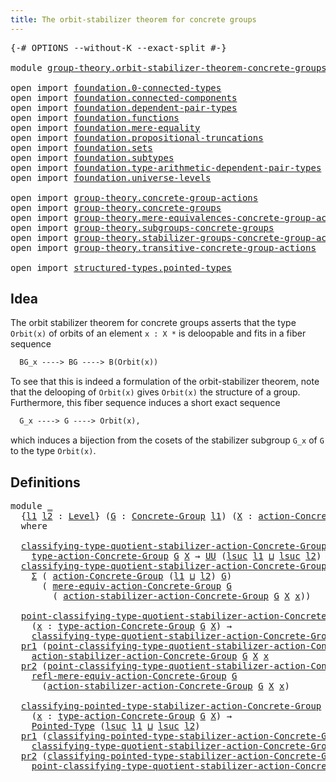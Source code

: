 ```yaml
---
title: The orbit-stabilizer theorem for concrete groups
---
```


<pre class="Agda"><a id="74" class="Symbol">{-#</a> <a id="78" class="Keyword">OPTIONS</a> <a id="86" class="Pragma">--without-K</a> <a id="98" class="Pragma">--exact-split</a> <a id="112" class="Symbol">#-}</a>

<a id="117" class="Keyword">module</a> <a id="124" href="group-theory.orbit-stabilizer-theorem-concrete-groups.html" class="Module">group-theory.orbit-stabilizer-theorem-concrete-groups</a> <a id="178" class="Keyword">where</a>

<a id="185" class="Keyword">open</a> <a id="190" class="Keyword">import</a> <a id="197" href="foundation.0-connected-types.html" class="Module">foundation.0-connected-types</a>
<a id="226" class="Keyword">open</a> <a id="231" class="Keyword">import</a> <a id="238" href="foundation.connected-components.html" class="Module">foundation.connected-components</a>
<a id="270" class="Keyword">open</a> <a id="275" class="Keyword">import</a> <a id="282" href="foundation.dependent-pair-types.html" class="Module">foundation.dependent-pair-types</a>
<a id="314" class="Keyword">open</a> <a id="319" class="Keyword">import</a> <a id="326" href="foundation.functions.html" class="Module">foundation.functions</a>
<a id="347" class="Keyword">open</a> <a id="352" class="Keyword">import</a> <a id="359" href="foundation.mere-equality.html" class="Module">foundation.mere-equality</a>
<a id="384" class="Keyword">open</a> <a id="389" class="Keyword">import</a> <a id="396" href="foundation.propositional-truncations.html" class="Module">foundation.propositional-truncations</a>
<a id="433" class="Keyword">open</a> <a id="438" class="Keyword">import</a> <a id="445" href="foundation.sets.html" class="Module">foundation.sets</a>
<a id="461" class="Keyword">open</a> <a id="466" class="Keyword">import</a> <a id="473" href="foundation.subtypes.html" class="Module">foundation.subtypes</a>
<a id="493" class="Keyword">open</a> <a id="498" class="Keyword">import</a> <a id="505" href="foundation.type-arithmetic-dependent-pair-types.html" class="Module">foundation.type-arithmetic-dependent-pair-types</a>
<a id="553" class="Keyword">open</a> <a id="558" class="Keyword">import</a> <a id="565" href="foundation.universe-levels.html" class="Module">foundation.universe-levels</a>

<a id="593" class="Keyword">open</a> <a id="598" class="Keyword">import</a> <a id="605" href="group-theory.concrete-group-actions.html" class="Module">group-theory.concrete-group-actions</a>
<a id="641" class="Keyword">open</a> <a id="646" class="Keyword">import</a> <a id="653" href="group-theory.concrete-groups.html" class="Module">group-theory.concrete-groups</a>
<a id="682" class="Keyword">open</a> <a id="687" class="Keyword">import</a> <a id="694" href="group-theory.mere-equivalences-concrete-group-actions.html" class="Module">group-theory.mere-equivalences-concrete-group-actions</a>
<a id="748" class="Keyword">open</a> <a id="753" class="Keyword">import</a> <a id="760" href="group-theory.subgroups-concrete-groups.html" class="Module">group-theory.subgroups-concrete-groups</a>
<a id="799" class="Keyword">open</a> <a id="804" class="Keyword">import</a> <a id="811" href="group-theory.stabilizer-groups-concrete-group-actions.html" class="Module">group-theory.stabilizer-groups-concrete-group-actions</a>
<a id="865" class="Keyword">open</a> <a id="870" class="Keyword">import</a> <a id="877" href="group-theory.transitive-concrete-group-actions.html" class="Module">group-theory.transitive-concrete-group-actions</a>

<a id="925" class="Keyword">open</a> <a id="930" class="Keyword">import</a> <a id="937" href="structured-types.pointed-types.html" class="Module">structured-types.pointed-types</a>
</pre>
## Idea

The orbit stabilizer theorem for concrete groups asserts that the type `Orbit(x)` of orbits of an element `x : X *` is deloopable and fits in a fiber sequence

```md
  BG_x ----> BG ----> B(Orbit(x))
```

To see that this is indeed a formulation of the orbit-stabilizer theorem, note that the delooping of `Orbit(x)` gives `Orbit(x)` the structure of a group. Furthermore, this fiber sequence induces a short exact sequence

```md
  G_x ----> G ----> Orbit(x),
```

which induces a bijection from the cosets of the stabilizer subgroup `G_x` of `G` to the type `Orbit(x)`.

## Definitions

<pre class="Agda"><a id="1579" class="Keyword">module</a> <a id="1586" href="group-theory.orbit-stabilizer-theorem-concrete-groups.html#1586" class="Module">_</a>
  <a id="1590" class="Symbol">{</a><a id="1591" href="group-theory.orbit-stabilizer-theorem-concrete-groups.html#1591" class="Bound">l1</a> <a id="1594" href="group-theory.orbit-stabilizer-theorem-concrete-groups.html#1594" class="Bound">l2</a> <a id="1597" class="Symbol">:</a> <a id="1599" href="Agda.Primitive.html#597" class="Postulate">Level</a><a id="1604" class="Symbol">}</a> <a id="1606" class="Symbol">(</a><a id="1607" href="group-theory.orbit-stabilizer-theorem-concrete-groups.html#1607" class="Bound">G</a> <a id="1609" class="Symbol">:</a> <a id="1611" href="group-theory.concrete-groups.html#2030" class="Function">Concrete-Group</a> <a id="1626" href="group-theory.orbit-stabilizer-theorem-concrete-groups.html#1591" class="Bound">l1</a><a id="1628" class="Symbol">)</a> <a id="1630" class="Symbol">(</a><a id="1631" href="group-theory.orbit-stabilizer-theorem-concrete-groups.html#1631" class="Bound">X</a> <a id="1633" class="Symbol">:</a> <a id="1635" href="group-theory.concrete-group-actions.html#807" class="Function">action-Concrete-Group</a> <a id="1657" href="group-theory.orbit-stabilizer-theorem-concrete-groups.html#1594" class="Bound">l2</a> <a id="1660" href="group-theory.orbit-stabilizer-theorem-concrete-groups.html#1607" class="Bound">G</a><a id="1661" class="Symbol">)</a>
  <a id="1665" class="Keyword">where</a>

  <a id="1674" href="group-theory.orbit-stabilizer-theorem-concrete-groups.html#1674" class="Function">classifying-type-quotient-stabilizer-action-Concrete-Group</a> <a id="1733" class="Symbol">:</a>
    <a id="1739" href="group-theory.concrete-group-actions.html#1115" class="Function">type-action-Concrete-Group</a> <a id="1766" href="group-theory.orbit-stabilizer-theorem-concrete-groups.html#1607" class="Bound">G</a> <a id="1768" href="group-theory.orbit-stabilizer-theorem-concrete-groups.html#1631" class="Bound">X</a> <a id="1770" class="Symbol">→</a> <a id="1772" href="foundation-core.universe-levels.html#235" class="Primitive">UU</a> <a id="1775" class="Symbol">(</a><a id="1776" href="Agda.Primitive.html#780" class="Primitive">lsuc</a> <a id="1781" href="group-theory.orbit-stabilizer-theorem-concrete-groups.html#1591" class="Bound">l1</a> <a id="1784" href="Agda.Primitive.html#810" class="Primitive Operator">⊔</a> <a id="1786" href="Agda.Primitive.html#780" class="Primitive">lsuc</a> <a id="1791" href="group-theory.orbit-stabilizer-theorem-concrete-groups.html#1594" class="Bound">l2</a><a id="1793" class="Symbol">)</a>
  <a id="1797" href="group-theory.orbit-stabilizer-theorem-concrete-groups.html#1674" class="Function">classifying-type-quotient-stabilizer-action-Concrete-Group</a> <a id="1856" href="group-theory.orbit-stabilizer-theorem-concrete-groups.html#1856" class="Bound">x</a> <a id="1858" class="Symbol">=</a>
    <a id="1864" href="foundation-core.dependent-pair-types.html#515" class="Record">Σ</a> <a id="1866" class="Symbol">(</a> <a id="1868" href="group-theory.concrete-group-actions.html#807" class="Function">action-Concrete-Group</a> <a id="1890" class="Symbol">(</a><a id="1891" href="group-theory.orbit-stabilizer-theorem-concrete-groups.html#1591" class="Bound">l1</a> <a id="1894" href="Agda.Primitive.html#810" class="Primitive Operator">⊔</a> <a id="1896" href="group-theory.orbit-stabilizer-theorem-concrete-groups.html#1594" class="Bound">l2</a><a id="1898" class="Symbol">)</a> <a id="1900" href="group-theory.orbit-stabilizer-theorem-concrete-groups.html#1607" class="Bound">G</a><a id="1901" class="Symbol">)</a>
      <a id="1909" class="Symbol">(</a> <a id="1911" href="group-theory.mere-equivalences-concrete-group-actions.html#807" class="Function">mere-equiv-action-Concrete-Group</a> <a id="1944" href="group-theory.orbit-stabilizer-theorem-concrete-groups.html#1607" class="Bound">G</a>
        <a id="1954" class="Symbol">(</a> <a id="1956" href="group-theory.stabilizer-groups-concrete-group-actions.html#1196" class="Function">action-stabilizer-action-Concrete-Group</a> <a id="1996" href="group-theory.orbit-stabilizer-theorem-concrete-groups.html#1607" class="Bound">G</a> <a id="1998" href="group-theory.orbit-stabilizer-theorem-concrete-groups.html#1631" class="Bound">X</a> <a id="2000" href="group-theory.orbit-stabilizer-theorem-concrete-groups.html#1856" class="Bound">x</a><a id="2001" class="Symbol">))</a>

  <a id="2007" href="group-theory.orbit-stabilizer-theorem-concrete-groups.html#2007" class="Function">point-classifying-type-quotient-stabilizer-action-Concrete-Group</a> <a id="2072" class="Symbol">:</a>
    <a id="2078" class="Symbol">(</a><a id="2079" href="group-theory.orbit-stabilizer-theorem-concrete-groups.html#2079" class="Bound">x</a> <a id="2081" class="Symbol">:</a> <a id="2083" href="group-theory.concrete-group-actions.html#1115" class="Function">type-action-Concrete-Group</a> <a id="2110" href="group-theory.orbit-stabilizer-theorem-concrete-groups.html#1607" class="Bound">G</a> <a id="2112" href="group-theory.orbit-stabilizer-theorem-concrete-groups.html#1631" class="Bound">X</a><a id="2113" class="Symbol">)</a> <a id="2115" class="Symbol">→</a>
    <a id="2121" href="group-theory.orbit-stabilizer-theorem-concrete-groups.html#1674" class="Function">classifying-type-quotient-stabilizer-action-Concrete-Group</a> <a id="2180" href="group-theory.orbit-stabilizer-theorem-concrete-groups.html#2079" class="Bound">x</a>
  <a id="2184" href="foundation-core.dependent-pair-types.html#605" class="Field">pr1</a> <a id="2188" class="Symbol">(</a><a id="2189" href="group-theory.orbit-stabilizer-theorem-concrete-groups.html#2007" class="Function">point-classifying-type-quotient-stabilizer-action-Concrete-Group</a> <a id="2254" href="group-theory.orbit-stabilizer-theorem-concrete-groups.html#2254" class="Bound">x</a><a id="2255" class="Symbol">)</a> <a id="2257" class="Symbol">=</a>
    <a id="2263" href="group-theory.stabilizer-groups-concrete-group-actions.html#1196" class="Function">action-stabilizer-action-Concrete-Group</a> <a id="2303" href="group-theory.orbit-stabilizer-theorem-concrete-groups.html#1607" class="Bound">G</a> <a id="2305" href="group-theory.orbit-stabilizer-theorem-concrete-groups.html#1631" class="Bound">X</a> <a id="2307" href="group-theory.orbit-stabilizer-theorem-concrete-groups.html#2254" class="Bound">x</a>
  <a id="2311" href="foundation-core.dependent-pair-types.html#617" class="Field">pr2</a> <a id="2315" class="Symbol">(</a><a id="2316" href="group-theory.orbit-stabilizer-theorem-concrete-groups.html#2007" class="Function">point-classifying-type-quotient-stabilizer-action-Concrete-Group</a> <a id="2381" href="group-theory.orbit-stabilizer-theorem-concrete-groups.html#2381" class="Bound">x</a><a id="2382" class="Symbol">)</a> <a id="2384" class="Symbol">=</a>
    <a id="2390" href="group-theory.mere-equivalences-concrete-group-actions.html#1392" class="Function">refl-mere-equiv-action-Concrete-Group</a> <a id="2428" href="group-theory.orbit-stabilizer-theorem-concrete-groups.html#1607" class="Bound">G</a>
      <a id="2436" class="Symbol">(</a><a id="2437" href="group-theory.stabilizer-groups-concrete-group-actions.html#1196" class="Function">action-stabilizer-action-Concrete-Group</a> <a id="2477" href="group-theory.orbit-stabilizer-theorem-concrete-groups.html#1607" class="Bound">G</a> <a id="2479" href="group-theory.orbit-stabilizer-theorem-concrete-groups.html#1631" class="Bound">X</a> <a id="2481" href="group-theory.orbit-stabilizer-theorem-concrete-groups.html#2381" class="Bound">x</a><a id="2482" class="Symbol">)</a>

  <a id="2487" href="group-theory.orbit-stabilizer-theorem-concrete-groups.html#2487" class="Function">classifying-pointed-type-stabilizer-action-Concrete-Group</a> <a id="2545" class="Symbol">:</a>
    <a id="2551" class="Symbol">(</a><a id="2552" href="group-theory.orbit-stabilizer-theorem-concrete-groups.html#2552" class="Bound">x</a> <a id="2554" class="Symbol">:</a> <a id="2556" href="group-theory.concrete-group-actions.html#1115" class="Function">type-action-Concrete-Group</a> <a id="2583" href="group-theory.orbit-stabilizer-theorem-concrete-groups.html#1607" class="Bound">G</a> <a id="2585" href="group-theory.orbit-stabilizer-theorem-concrete-groups.html#1631" class="Bound">X</a><a id="2586" class="Symbol">)</a> <a id="2588" class="Symbol">→</a>
    <a id="2594" href="structured-types.pointed-types.html#383" class="Function">Pointed-Type</a> <a id="2607" class="Symbol">(</a><a id="2608" href="Agda.Primitive.html#780" class="Primitive">lsuc</a> <a id="2613" href="group-theory.orbit-stabilizer-theorem-concrete-groups.html#1591" class="Bound">l1</a> <a id="2616" href="Agda.Primitive.html#810" class="Primitive Operator">⊔</a> <a id="2618" href="Agda.Primitive.html#780" class="Primitive">lsuc</a> <a id="2623" href="group-theory.orbit-stabilizer-theorem-concrete-groups.html#1594" class="Bound">l2</a><a id="2625" class="Symbol">)</a>
  <a id="2629" href="foundation-core.dependent-pair-types.html#605" class="Field">pr1</a> <a id="2633" class="Symbol">(</a><a id="2634" href="group-theory.orbit-stabilizer-theorem-concrete-groups.html#2487" class="Function">classifying-pointed-type-stabilizer-action-Concrete-Group</a> <a id="2692" href="group-theory.orbit-stabilizer-theorem-concrete-groups.html#2692" class="Bound">x</a><a id="2693" class="Symbol">)</a> <a id="2695" class="Symbol">=</a>
    <a id="2701" href="group-theory.orbit-stabilizer-theorem-concrete-groups.html#1674" class="Function">classifying-type-quotient-stabilizer-action-Concrete-Group</a> <a id="2760" href="group-theory.orbit-stabilizer-theorem-concrete-groups.html#2692" class="Bound">x</a>
  <a id="2764" href="foundation-core.dependent-pair-types.html#617" class="Field">pr2</a> <a id="2768" class="Symbol">(</a><a id="2769" href="group-theory.orbit-stabilizer-theorem-concrete-groups.html#2487" class="Function">classifying-pointed-type-stabilizer-action-Concrete-Group</a> <a id="2827" href="group-theory.orbit-stabilizer-theorem-concrete-groups.html#2827" class="Bound">x</a><a id="2828" class="Symbol">)</a> <a id="2830" class="Symbol">=</a>
    <a id="2836" href="group-theory.orbit-stabilizer-theorem-concrete-groups.html#2007" class="Function">point-classifying-type-quotient-stabilizer-action-Concrete-Group</a> <a id="2901" href="group-theory.orbit-stabilizer-theorem-concrete-groups.html#2827" class="Bound">x</a>
</pre>